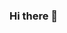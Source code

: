 ### Hi there 👋

<!--
**LukeZombie/LukeZombie** is a ✨ _special_ ✨ repository because its `README.md` (this file) appears on your GitHub profile.

My name is Lucas Rocha, but you can call me Luke.
Actually i'm learning how to code and things is getting cooler day after day!
My objective is to get ready solving problems with code untill the end of 2020!

Here's my social media, where you can find me:
LinkedIn: https://www.linkedin.com/in/lucas-rocha-6523b0168/
Whatsapp: +55 (13) 99612-8986
Gmail: lucas.ar93@gmail.com

- 🔭 I’m currently working on some private studying projects
- 🌱 I’m currently learning JavaScript and React
- 🤔 I’m looking for help with JavaScript Fluency
- ⚡ Fun fact: I love to play guitar and bass, have some musics on the difital plataforms, so, if you
-->
